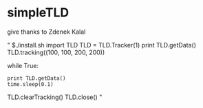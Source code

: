 # simpleTLD
give thanks to Zdenek Kalal

"   $./install.sh
import TLD
TLD = TLD.Tracker(1)
print TLD.getData()
TLD.tracking((100, 100, 200, 200))

while True:

    print TLD.getData()
    time.sleep(0.1)

TLD.clearTracking()
TLD.close()    "

